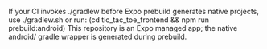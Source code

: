 If your CI invokes ./gradlew before Expo prebuild generates native projects, use ./gradlew.sh or run:
  (cd tic_tac_toe_frontend && npm run prebuild:android)
This repository is an Expo managed app; the native android/ gradle wrapper is generated during prebuild.
